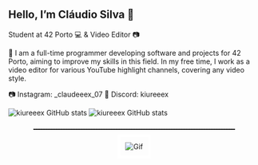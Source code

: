 ## Hello, I’m Cláudio Silva 👋

Student at 42 Porto 💻 & Video Editor 📷

🪼 I am a full-time programmer developing software and projects for 42 Porto, aiming to improve my skills in this field. In my free time, I work as a video editor for various YouTube highlight channels, covering any video style.

📷 Instagram: _claudeeex_07
💭 Discord: kiureeex

![kiureeex GitHub stats](https://github-readme-stats.vercel.app/api?username=kiureeex&theme=blue-green)
![kiureeex GitHub stats](https://github-readme-stats.vercel.app/api/top-langs/?username=kiureeex&theme=blue-green)

<div style="display: flex; justify-content: center; align-items: center; flex-direction: column;">
  <hr style="border: none; border-top: 1px dashed #000; width: 80%; margin: 10px auto;"/>
  <img src="https://media.tenor.com/Gh3LKX9HMFkAAAAj/hollow-knight-knight.gif" alt="Gif" style="border: 5px solid white; padding: 10px;">
</div>
